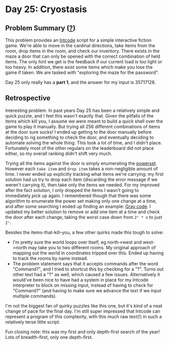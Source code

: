 # Day 25: Cryostasis

## Problem Summary ([?](https://adventofcode.com/2019/day/25))

This problem provides an [Intcode](../day09) script for a simple interactive fiction game.
We're able to move in the cardinal directions, take items from the room, drop items in the room, and check our inventory.
There exists in the maze a door that can only be opened with the correct combination of held items.
The only hint we get is the feedback if our current load is too light or too heavy.
In addition, there exist some items which make you lose the game if taken.
We are tasked with "exploring the maze for the password".

Day 25 only really has a **part 1**, and the answer for my input is 35717128.


## Retrospective

Interesting problem.
In past years Day 25 has been a relatively simple and quick puzzle, and I feel this wasn't exactly that.
Given the pitfalls of the items which kill you, I assume we were meant to build a quick shell over the game to play it manually.
But trying all 256 different combinations of items at the door sure sucks!
I ended up getting to the door manually before deciding to rig something to check the door, and eventually deciding to automate solving the whole thing.
This took a lot of time, and I didn't place.
Fortunately most of the other regulars on the leaderboard did not place either, so my overall ranking didn't shift very much.

Trying all the items against the door is simply enumerating the [powerset](https://en.wikipedia.org/wiki/Power_set).
However each `take item` and `drop item` takes a non-negligible amount of time.
I never ended up explicitly tracking what items we're carrying: my first solution had us try to drop each item (discarding the error message if we weren't carrying it), then take only the items we needed.
For my improved after the fact solution, I only dropped the items I wasn't going to immediately pick up again.
I remembered though that there was some algorithm to enumerate the power set making only one change at a time, and after some searching I ended up finding an example: [Gray code](https://en.wikipedia.org/wiki/Gray_code).
I updated my better solution to remove or add one item at a time and check the door after each change, taking the worst case down from `2ⁿ * n` to just `2ⁿ`.

Besides the items-that-kill-you, a few other quirks made this tough to solve:
- I'm pretty sure the world loops over itself, eg north->west and west->north may take you to two different rooms.
  My original approach of mapping out the world in coordinates tripped over this.
  Ended up having to track the rooms by name instead.
- The problem statement says that it accepts commands after the word "Command?", and I tried to shortcut this by checking for a "?".
  Turns out other text had a "?" as well, which caused a few issues.
  Alternatively it would've been nice to have had a system in place for my Intcode interpreter to block on missing input, instead of having to check for "Command?" (and having to make sure we advance the text if we input multiple commands).

I'm not the biggest fan of quirky puzzles like this one, but it's kind of a neat change of pace for the final day.
I'm still super impressed that Intcode can represent a program of this complexity, with this much raw text(!) in such a relatively terse little script.

Fun closing note: this was my first and only depth-first search of the year!
Lots of breadth-first, only one depth-first.
